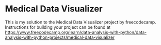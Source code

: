 # Medical Data Visualizer

This is my solution to the  Medical Data Visualizer project by freecodecamp. Instructions for building your project can be found at https://www.freecodecamp.org/learn/data-analysis-with-python/data-analysis-with-python-projects/medical-data-visualizer
